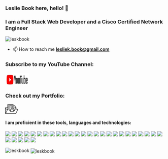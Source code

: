 <h3 align="left">Leslie Book here, hello! 👋 </h3>
<h3 align="left">I am a Full Stack Web Developer and a Cisco Certified Network Engineer</h3>
<p align="left"> <img src="https://komarev.com/ghpvc/?username=leskbook&label=Profile%20views&color=0e75b6&style=flat" alt="leskbook" /> </p>

- 📫 How to reach me **lesliek.book@gmail.com**

<h3 align="left">Subscribe to my YouTube Channel:</h3>
<p align="left">
<a href="https://www.youtube.com/channel/UCQlfsuDOCUbsMGhAfIp0cKg" target="blank"><img align="center" src="./youtube.jpg" height="40" width="75" /></a>
</p>
<h3 align="left">Check out my Portfolio:</h3>
<p align="left">
<a href="https://github.com/leskbook/homework2Portfolio" target="blank"><img align="center" src="./portfolio.png" alt="portfolio" height="30" width="40" /></a>

<h4 align="left">I am proficient in these tools, languages and technologies:</h4>

![](https://img.shields.io/badge/-Visual_Studio_Code-007ACC?style=plastic&logo=Visual-Studio-Code&logoColor=white)
![](https://img.shields.io/badge/-WebStorm-000000?style=plastic&logo=webstorm&logoColor=white)
![](https://img.shields.io/badge/-HTML5-E34F26?style=plastic&logo=html5&logoColor=white)
![](https://img.shields.io/badge/-CSS3-1572B6?style=plastic&logo=css3&logoColor=white)
![](https://img.shields.io/badge/-JavaScript-F7DF1E?style=plastic&logo=javascript&logoColor=white)
![](https://img.shields.io/badge/-Bootstrap-7952B3?style=plastic&logo=bootstrap&logoColor=white)
![](https://img.shields.io/badge/-Postman-FF6C37?style=plastic&logo=postman&logoColor=white)
![](https://img.shields.io/badge/-Heroku-430098?style=plastic&logo=heroku&logoColor=white)
![](https://img.shields.io/badge/-npm-CB3837?style=plastic&logo=npm&logoColor=white)
![](https://img.shields.io/badge/-Node.js-1572B6?style=plastic&logo=node.js&logoColor=white)
![](https://img.shields.io/badge/-Chart.js-FF6384?style=plastic&logo=chart.js&logoColor=white)
![](https://img.shields.io/badge/-jQuery-0769AD?style=plastic&logo=jquery&logoColor=white)
![](https://img.shields.io/badge/-MySQL-4479A1?style=plastic&logo=mysql&logoColor=white)
![](https://img.shields.io/badge/-MongoDB-47A248?style=plastic&logo=mongodb&logoColor=white)
![](https://img.shields.io/badge/-Gnu_Bash-4EAA25?style=plastic&logo=gnu-bash&logoColor=white)
![](https://img.shields.io/badge/-React-61DAFB?style=plastic&logo=react&logoColor=white)
![](https://img.shields.io/badge/-Material_UI-0081CB?style=plastic&logo=material-UI&logoColor=white)
![](https://img.shields.io/badge/-React%20Router-CA4245?style=plastic&logo=react-router&logoColor=white)
![](https://img.shields.io/badge/-Python-3776AB?style=plastic&logo=python&logoColor=white)
![](https://img.shields.io/badge/-Linux-FCC624?style=plastic&logo=linux&logoColor=white)
![](https://img.shields.io/badge/-Linux_Mint-87CF3E?style=plastic&logo=linux-mint&logoColor=white)
![](https://img.shields.io/badge/-Ubuntu-E95420?style=plastic&logo=ubuntu&logoColor=white)
![](https://img.shields.io/badge/-Raspberry_Pi-A22846?style=plastic&logo=linux-mint&logoColor=white)
![](https://img.shields.io/badge/-Cisco-1BA0D7?style=plastic&logo=cisco&logoColor=white)
![](https://img.shields.io/badge/-Citrix-452170?style=plastic&logo=citrix&logoColor=white)
![](https://img.shields.io/badge/-VMware-607078?style=plastic&logo=vmware&logoColor=white)
![](https://img.shields.io/badge/-Amazon_AWS-232F3E?style=plastic&logo=amazon-aws&logoColor=white)
![](https://img.shields.io/badge/-Amazon_S3-569A31?style=plastic&logo=amazon-s3&logoColor=white)
![](https://img.shields.io/badge/-Datadog-632CA6?style=plastic&logo=datadog&logoColor=white)
![](https://img.shields.io/badge/-Wireshark-1679A7?style=plastic&logo=wireshark&logoColor=white)


<p><img align="left" src="https://github-readme-stats.vercel.app/api/top-langs?username=leskbook&show_icons=true&locale=en&layout=compact" alt="leskbook" /></p>

<p>&nbsp;<img align="center" src="https://github-readme-stats.vercel.app/api?username=leskbook&show_icons=true&locale=en" alt="leskbook" /></p>
